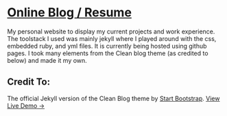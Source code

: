 # [Online Blog / Resume](http://joshfermin.github.io)
My personal website to display my current projects and work experience. The toolstack I used was mainly jekyll where I played around with the css, embedded ruby, and yml files. It is currently being hosted using github pages. I took many elements from the Clean blog theme (as credited to below) and made it my own.


## Credit To:
The official Jekyll version of the Clean Blog theme by [Start Bootstrap](http://startbootstrap.com/).
[View Live Demo &rarr;](http://ironsummitmedia.github.io/startbootstrap-clean-blog-jekyll/)
